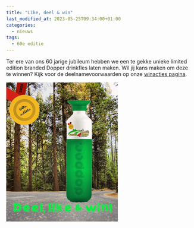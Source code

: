 ```yaml
---
title: "Like, deel & win"
last_modified_at: 2023-05-25T09:34:00+01:00
categories:
  - nieuws
tags:
  - 60e editie
---
```


Ter ere van ons 60 jarige jubileum hebben we een te gekke unieke limited edition branded Dopper drinkfles laten maken. Wil jij kans maken om deze te winnen? Kijk voor de deelnamevoorwaarden op onze [winacties pagina](/winacties#like-deel-en-win).  
  
[![Dopper winactie](/assets/images/dopperlikeandwin.png)](/winacties#like-deel-en-win)  
